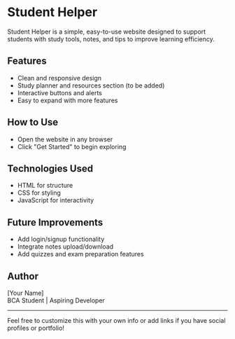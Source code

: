 # Student Helper

Student Helper is a simple, easy-to-use website designed to support students with study tools, notes, and tips to improve learning efficiency.

## Features
- Clean and responsive design
- Study planner and resources section (to be added)
- Interactive buttons and alerts
- Easy to expand with more features

## How to Use
- Open the website in any browser
- Click "Get Started" to begin exploring

## Technologies Used
- HTML for structure
- CSS for styling
- JavaScript for interactivity

## Future Improvements
- Add login/signup functionality
- Integrate notes upload/download
- Add quizzes and exam preparation features

## Author
[Your Name]  
BCA Student | Aspiring Developer

---

Feel free to customize this with your own info or add links if you have social profiles or portfolio!
